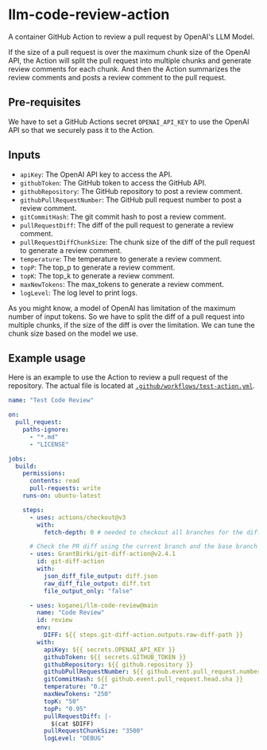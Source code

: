 # llm-code-review-action
A container GitHub Action to review a pull request by OpenAI's LLM Model.

If the size of a pull request is over the maximum chunk size of the OpenAI API, the Action will split the pull request into multiple chunks and generate review comments for each chunk.
And then the Action summarizes the review comments and posts a review comment to the pull request.

## Pre-requisites
We have to set a GitHub Actions secret `OPENAI_API_KEY` to use the OpenAI API so that we securely pass it to the Action.

## Inputs

- `apiKey`: The OpenAI API key to access the API.
- `githubToken`: The GitHub token to access the GitHub API.
- `githubRepository`: The GitHub repository to post a review comment.
- `githubPullRequestNumber`: The GitHub pull request number to post a review comment.
- `gitCommitHash`: The git commit hash to post a review comment.
- `pullRequestDiff`: The diff of the pull request to generate a review comment.
- `pullRequestDiffChunkSize`: The chunk size of the diff of the pull request to generate a review comment.
- `temperature`: The temperature to generate a review comment.
- `topP`: The top_p to generate a review comment.
- `topK`: The top_k to generate a review comment.
- `maxNewTokens`: The max_tokens to generate a review comment.
- `logLevel`: The log level to print logs.

As you might know, a model of OpenAI has limitation of the maximum number of input tokens.
So we have to split the diff of a pull request into multiple chunks, if the size of the diff is over the limitation.
We can tune the chunk size based on the model we use.

## Example usage
Here is an example to use the Action to review a pull request of the repository.
The actual file is located at [`.github/workflows/test-action.yml`](.github/workflows/test-action.yml).


```yaml
name: "Test Code Review"

on:
  pull_request:
    paths-ignore:
      - "*.md"
      - "LICENSE"

jobs:
  build:
    permissions:
      contents: read
      pull-requests: write
    runs-on: ubuntu-latest

    steps:
      - uses: actions/checkout@v3
        with:
          fetch-depth: 0 # needed to checkout all branches for the diff action to work

      # Check the PR diff using the current branch and the base branch of the PR
      - uses: GrantBirki/git-diff-action@v2.4.1
        id: git-diff-action
        with:
          json_diff_file_output: diff.json
          raw_diff_file_output: diff.txt
          file_output_only: "false"

      - uses: koganei/llm-code-review@main
        name: "Code Review"
        id: review
        env:
          DIFF: ${{ steps.git-diff-action.outputs.raw-diff-path }}
        with:
          apiKey: ${{ secrets.OPENAI_API_KEY }}
          githubToken: ${{ secrets.GITHUB_TOKEN }}
          githubRepository: ${{ github.repository }}
          githubPullRequestNumber: ${{ github.event.pull_request.number }}
          gitCommitHash: ${{ github.event.pull_request.head.sha }}
          temperature: "0.2"
          maxNewTokens: "250"
          topK: "50"
          topP: "0.95"
          pullRequestDiff: |-
            $(cat $DIFF)
          pullRequestChunkSize: "3500"
          logLevel: "DEBUG"
```
